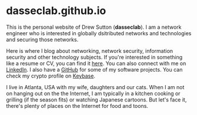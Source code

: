 # dasseclab.github.io

This is the personal website of Drew Sutton (**dasseclab**). I am a network engineer who is interested in globally dsitributed networks and technologies and securing those networks.

Here is where I blog about networking, network security, information security and other technology subjects. If you're interested in something like a resume or CV, you can find it [here](/CV). You can also connect with me on [LinkedIn](https://linkedin.com/in/drewsutton). I also have a [GitHub](https://github.com/dasseclab) for some of my software projects. You can check my crypto profile on [Keybase](https://keybase.io/dasseclab).

I live in Atlanta, USA with my wife, daughters and our cats. When I am not on hanging out on the the Internet, I am typically in a kitchen cooking or grilling (if the season fits) or watching Japanese cartoons. But let's face it, there's plenty of places on the Internet for food and toons.
